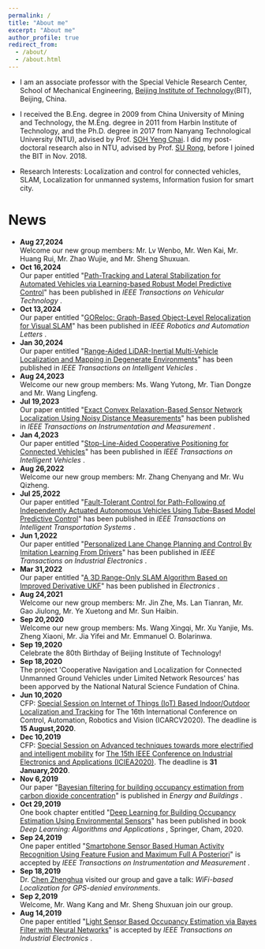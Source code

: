 ```yaml
---
permalink: /
title: "About me"
excerpt: "About me"
author_profile: true
redirect_from: 
  - /about/
  - /about.html
---
```


* I am an associate professor with the Special Vehicle Research Center, School of Mechanical Engineering, [Beijing Institute of Technology](http://www.bit.edu.cn)(BIT), Beijing, China.

* I received the B.Eng. degree in 2009 from China University of Mining and Technology, the M.Eng. degree in 2011 from Harbin Institute of Technology, and the Ph.D. degree in 2017 from Nanyang Technological University (NTU), advised by Prof. [SOH Yeng Chai](http://research.ntu.edu.sg/expertise/academicprofile/Pages/StaffProfile.aspx?ST_EMAILID=EYCSOH). I did my post-doctoral research also in NTU, advised by Prof. [SU Rong](https://www3.ntu.edu.sg/home/rsu/), before I joined the BIT in Nov. 2018. 

* Research Interests: Localization and control for connected vehicles, SLAM, Localization for unmanned systems, Information fusion for smart city. 


# News
* <b>Aug 27,2024</b> <br>
Welcome our new group members: Mr. Lv Wenbo, Mr. Wen Kai, Mr. Huang Rui, Mr. Zhao Wujie, and Mr. Sheng Shuxuan.
* <b>Oct 16,2024</b> <br>
Our paper entitled "[Path-Tracking and Lateral Stabilization for Automated Vehicles via Learning-based Robust Model Predictive Control](https://ieeexplore.ieee.org/abstract/document/10638187)" has been published in <i>IEEE Transactions on Vehicular Technology </i>.
* <b>Oct 13,2024</b> <br>
Our paper entitled "[GOReloc: Graph-Based Object-Level Relocalization for Visual SLAM](https://ieeexplore.ieee.org/abstract/document/10634741)" has been published in <i>IEEE Robotics and Automation Letters </i>.
* <b>Jan 30,2024</b> <br>
Our paper entitled "[Range-Aided LiDAR-Inertial Multi-Vehicle Localization and Mapping in Degenerate Environments](https://ieeexplore.ieee.org/abstract/document/10417045)" has been published in <i>IEEE Transactions on Intelligent Vehicles </i>.
* <b>Aug 24,2023</b> <br>
Welcome our new group members: Ms. Wang Yutong, Mr. Tian Dongze and Mr. Wang Lingfeng.
* <b>Jul 19,2023</b> <br>
Our paper entitled "[Exact Convex Relaxation-Based Sensor Network Localization Using Noisy Distance Measurements](https://ieeexplore.ieee.org/abstract/document/10187154)" has been published in <i>IEEE Transactions on Instrumentation and Measurement </i>.
* <b>Jan 4,2023</b> <br>
Our paper entitled "[Stop-Line-Aided Cooperative Positioning for Connected Vehicles](https://ieeexplore.ieee.org/abstract/document/10005823)" has been published in <i>IEEE Transactions on Intelligent Vehicles </i>.
* <b>Aug 26,2022</b> <br>
Welcome our new group members: Mr. Zhang Chenyang and Mr. Wu Qizheng.
* <b>Jul 25,2022</b> <br>
Our paper entitled "[Fault-Tolerant Control for Path-Following of Independently Actuated Autonomous Vehicles Using Tube-Based Model Predictive Control](https://ieeexplore.ieee.org/abstract/document/9839532)" has been published in <i>IEEE Transactions on Intelligent Transportation Systems </i>.
* <b>Jun 1,2022</b> <br>
Our paper entitled "[Personalized Lane Change Planning and Control By Imitation Learning From Drivers](https://ieeexplore.ieee.org/abstract/document/9786545)" has been published in <i>IEEE Transactions on Industrial Electronics </i>.
* <b>Mar 31,2022</b> <br>
Our paper entitled "[A 3D Range-Only SLAM Algorithm Based on Improved Derivative UKF](https://www.mdpi.com/2079-9292/11/7/1109)" has been published in <i>Electronics </i>.
* <b>Aug 24,2021</b> <br>
Welcome our new group members: Mr. Jin Zhe, Ms. Lan Tianran, Mr. Gao Jiulong,  Mr. Ye Xuetong and Mr. Sun Haibin.
* <b>Sep 20,2020</b> <br>
Welcome our new group members: Ms. Wang Xingqi, Mr. Xu Yanjie, Ms. Zheng Xiaoni, Mr. Jia Yifei and Mr. Emmanuel O. Bolarinwa.
* <b>Sep 19,2020</b> <br>
Celebrate the 80th Birthday of Beijing Institute of Technology!
* <b>Sep 18,2020</b> <br>
 The project 'Cooperative Navigation and Localization for Connected Unmanned Ground Vehicles under Limited Network Resources' has been apporved by the National Natural Science  Fundation of China. 
* <b>Jun 10,2020</b> <br>
 CFP: [Special Session on Internet of Things (IoT) Based Indoor/Outdoor Localization and Tracking](https://www.icarcv.sg/) for The 16th International Conference on Control, Automation, Robotics and Vision (ICARCV2020). The deadline is <b>15 August,2020</b>.
* <b>Dec 10,2019</b> <br>
 CFP: [Special Session on Advanced techniques towards more electrified and intelligent mobility](http://www.ieeeiciea.org/2020/special-session-on-advanced-techniques-towards-more-electrified-and-intelligent-mobility/) for [The 15th IEEE Conference on Industrial Electronics and Applications (ICIEA2020)](http://www.ieeeiciea.org/2020/). The deadline is <b>31 January,2020</b>.
* <b>Nov 6,2019</b> <br>
  Our paper "[Bayesian filtering for building occupancy estimation from carbon dioxide concentration](https://www.sciencedirect.com/science/article/pii/S0378778819312721)" is published in <i>Energy and Buildings </i>.
* <b>Oct 29,2019</b> <br>
  One book chapter entitled "[Deep Learning for Building Occupancy Estimation Using Environmental Sensors](https://link.springer.com/chapter/10.1007/978-3-030-31760-7_11)" has been published in book <i>Deep Learning: Algorithms and Applications </i>, Springer, Cham, 2020.
* <b>Sep 24,2019</b> <br>
  One paper entitled "[Smartphone Sensor Based Human Activity Recognition Using Feature Fusion and Maximum Full A Posteriori](https://ieeexplore.ieee.org/document/8856227)" is accepted by <i>IEEE Transactions on Instrumentation and Measurement </i>.
* <b>Sep 18,2019 </b><br> 
  Dr. [Chen Zhenghua](https://zhenghuantu.github.io/) visited our group and gave a  talk: <i>WiFi-based Localization for GPS-denied environments</i>.
* <b>Sep 2,2019 </b><br>
  Welcome, Mr. Wang Kang and Mr. Sheng Shuxuan join our group.
* <b>Aug 14,2019</b> <br>
  One paper entitled "[Light Sensor Based Occupancy Estimation via Bayes Filter with Neural Networks](https://ieeexplore.ieee.org/abstract/document/8798996)" is accepted by <i>IEEE Transactions on Industrial Electronics </i>.

